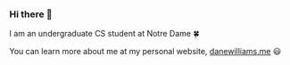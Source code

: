 ### Hi there 👋

I am an undergraduate CS student at Notre Dame 🍀

You can learn more about me at my personal website, [danewilliams.me](https://danewilliams.me) 😃

<!--
**danerwilliams/danerwilliams** is a ✨ _special_ ✨ repository because its `README.md` (this file) appears on your GitHub profile.

Here are some ideas to get you started:

- 🔭 I’m currently working on ...
- 🌱 I’m currently learning ...
- 👯 I’m looking to collaborate on ...
- 🤔 I’m looking for help with ...
- 💬 Ask me about ...
- 📫 How to reach me: ...
- 😄 Pronouns: ...
- ⚡ Fun fact: ...
-->
